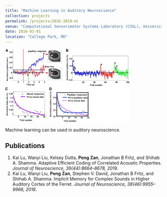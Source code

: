 ```yaml
---
title: "Machine Learning in Auditory Neuroscience"
collection: projects
permalink: /projects/2016-2019-ml
venue: "Computational Sensorimotor Systems Laboratory (CSSL), University of Maryland, College Park"
date: 2016-01-01
location: "College Park, MD"
---
```


<img src="/projects/p3-memory1.jpg" width="400">

Machine learning can be used in auditory neuroscience. 

Publications
------
<ol>
  <li>Kai Lu, Wanyi Liu, Kelsey Dutta, <strong>Peng Zan</strong>, Jonathan B Fritz, and Shihab A. Shamma. <a href="https://www.jneurosci.org/content/39/44/8664" style="text-decoration: none">Adaptive Efficient Coding of Correlated Acoustic Properties</a>. <i>Journal of Neuroscience, 39(44):8664–8678, 2019</i>.</li>
  <li>Kai Lu, Wanyi Liu, <strong>Peng Zan</strong>, Stephen V. David, Jonathan B Fritz, and Shihab A. Shamma. <a href="https://www.jneurosci.org/content/38/46/9955" style="text-decoration: none">Implicit Memory for Complex Sounds in Higher Auditory Cortex of the Ferret</a>. <i>Journal of Neuroscience, 38(46):9955–9966, 2018</i>.</li>
</ol>